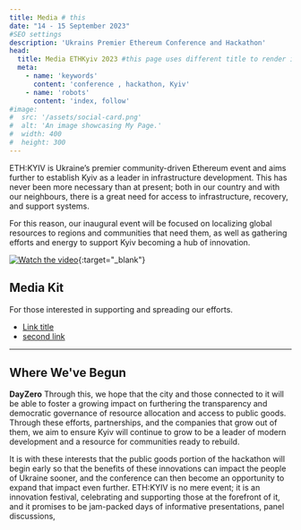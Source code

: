 ```yaml
---
title: Media # this
date: "14 - 15 September 2023"
#SEO settings
description: 'Ukrains Premier Ethereum Conference and Hackathon'
head:
  title: Media ETHKyiv 2023 #this page uses different title to render in meta tags/ as page name
  meta:
    - name: 'keywords'
      content: 'conference , hackathon, Kyiv'
    - name: 'robots'
      content: 'index, follow'
#image:
#  src: '/assets/social-card.png'
#  alt: 'An image showcasing My Page.'
#  width: 400
#  height: 300
---
```



ETH:KYIV is Ukraine’s premier community-driven Ethereum event and aims further to establish Kyiv as a leader in infrastructure development. This has never been more necessary than at present; both in our country and with our neighbours, there is a great need for access to infrastructure, recovery, and support systems. 

For this reason, our inaugural event will be focused on localizing global resources to regions and communities that need them, as well as gathering efforts and energy to support Kyiv becoming a hub of innovation.

[![Watch the video](/img/videocover_img.png)](https://www.youtube.com/watch?v=ATAthUup3TA){:target="_blank"}

## Media Kit

For those interested in supporting and spreading our efforts.

-  [Link title](https://dayzero.netlify.app/)
-  [second link](https://dayzero.netlify.app/)

---



## Where We've Begun

**DayZero** Through this, we hope that the city and those connected to it will be able to foster a growing impact on furthering the transparency and democratic governance of resource allocation and access to public goods. Through these efforts, partnerships, and the companies that grow out of them, we aim to ensure Kyiv will continue to grow to be a leader of modern development and a resource for communities ready to rebuild. 

It is with these interests that the public goods portion of the hackathon will begin early so that the benefits of these innovations can impact the people of Ukraine sooner, and the conference can then become an opportunity to expand that impact even further.
ETH:KYIV is no mere event; it is an innovation festival, celebrating and supporting those at the forefront of it, and it promises to be jam-packed days of informative presentations, panel discussions,







